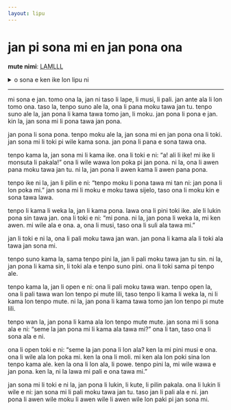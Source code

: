 ```yaml
---
layout: lipu
---
```


# jan pi sona mi en jan pona ona

**mute nimi**: <abbr title="535">LAMLLL</abbr>

<details>
  <summary>o sona e ken ike lon lipu ni</summary>
  <ul>
    <li>moku</li>
    <li>jan li weka e jan pona ona</li>
  </ul>
</details>

***
mi sona e jan. tomo ona la, jan ni taso li lape, li musi, li pali. jan ante ala li lon tomo ona. taso la, tenpo suno ale la, ona li pana moku tawa jan tu. tenpo suno ale la, jan pona li kama tawa tomo jan, li moku. jan pona li pona e jan. kin la, jan sona mi li pona tawa jan pona.

jan pona li sona pona. tenpo moku ale la, jan sona mi en jan pona ona li toki. jan sona mi li toki pi wile kama sona. jan pona li pana e sona tawa ona.

tenpo kama la, jan sona mi li kama ike. ona li toki e ni: “a! ali li ike! mi ike li monsuta li pakala!” ona li wile wawa lon poka pi jan pona. ni la, ona li awen pana moku tawa jan tu. ni la, jan pona li awen kama li awen pana pona.

tenpo ike ni la, jan li pilin e ni: “tenpo moku li pona tawa mi tan ni: jan pona li lon poka mi.” jan sona mi li moku e moku tawa sijelo, taso ona li moku kin e sona tawa lawa.

tenpo li kama li weka la, jan li kama pona. lawa ona li pini toki ike. ale li lukin pona sin tawa jan. ona li toki e ni: “mi pona. ni la, jan pona li weka la, mi ken awen. mi wile ala e ona. a, ona li musi, taso ona li suli ala tawa mi.”

jan li toki e ni la, ona li pali moku tawa jan wan. jan pona li kama ala li toki ala tawa jan sona mi.

tenpo suno kama la, sama tenpo pini la, jan li pali moku tawa jan tu sin. ni la, jan pona li kama sin, li toki ala e tenpo suno pini. ona li toki sama pi tenpo ale.

tenpo kama la, jan li open e ni: ona li pali moku tawa wan. tenpo open la, ona li pali tawa wan lon tenpo pi mute lili, taso tenpo li kama li weka la, ni li kama lon tenpo mute. ni la, jan pona li kama tawa tomo jan lon tenpo pi mute lili.

tenpo wan la, jan pona li kama ala lon tenpo mute mute. jan sona mi li sona ala e ni: “seme la jan pona mi li kama ala tawa mi?” ona li tan, taso ona li sona ala e ni.

ona li open toki e ni: “seme la jan pona li lon ala? ken la mi pini musi e ona. ona li wile ala lon poka mi. ken la ona li moli. mi ken ala lon poki sina lon tenpo kama ale. ken la ona li lon ala, li powe. tenpo pini la, mi wile wawa e jan pona. ken la, ni la lawa mi pali e ona tawa mi.”

jan sona mi li toki e ni la, jan pona li lukin, li kute, li pilin pakala. ona li lukin li wile e ni: jan sona mi li pali moku tawa jan tu. taso jan li pali ala e ni. jan pona li awen wile moku li awen wile li awen wile lon paki pi jan sona mi.  